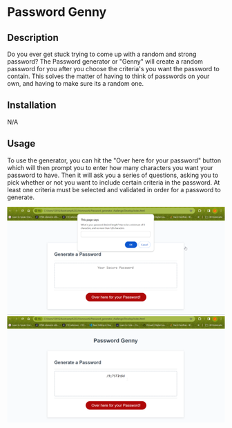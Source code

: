 # Password Genny

## Description
Do you ever get stuck trying to come up with a random and strong password? The Password generator or "Genny" will create a random password for you after you choose the criteria's you want the password to contain. This solves the matter of having to think of passwords on your own, and having to make sure its a random one. 

## Installation
N/A

## Usage
To use the generator, you can hit the "Over here for your password" button which will then prompt you to enter how many characters you want your password to have. Then it will ask you a series of questions, asking you to pick whether or not you want to include certain criteria in the password. At least one criteria must be selected and validated in order for a password to generate.

![password generator page with alert asking for number of characters](./Assets/screenshot1.png)
![password generator page showing a random generated password](./Assets/screenshot2.png)



